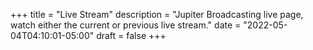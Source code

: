 +++
title = "Live Stream"
description = "Jupiter Broadcasting live page, watch either the current or previous live stream."
date = "2022-05-04T04:10:01-05:00"
draft = false
+++
